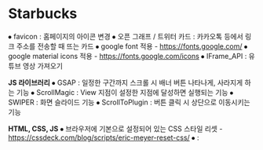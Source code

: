 # Starbucks

⦁ favicon : 홈페이지의 아이콘 변경
⦁ 오픈 그래프 / 트위터 카드 : 카카오톡 등에서 링크 주소를 전송할 때 뜨는 카드
⦁ google font 적용 - https://fonts.google.com/
⦁ google material icons 적용 - https://fonts.google.com/icons
⦁ IFrame_API : 유튜브 영상 가져오기


**JS 라이브러리**
⦁ GSAP : 일정한 구간까지 스크롤 시 배너 버튼 나타나게, 사라지게 하는 기능
⦁ ScrollMagic : View 지점이 설정한 지점에 달성하면 실행되는 기능
⦁ SWIPER : 화면 슬라이드 기능
⦁ ScrollToPlugin : 버튼 클릭 시 상단으로 이동시키는 기능


**HTML, CSS, JS**
⦁ 브라우저에 기본으로 설정되어 있는 CSS 스타일 리셋 - https://cssdeck.com/blog/scripts/eric-meyer-reset-css/
⦁ <Script defer src = "js/main.js"></Script> : <Script>에 defre 속성 추가 시 HTML 구조가 모두 해석 되면 정상적으로 작동
⦁ <a href="javascript:void(0)"></a> : a태그를 사용할 때 링크가 준비되지 않은 경우(a태그 속성만 나타내고, 링크 기능은 사라짐)
⦁ HTML에서 기호를 사용하고 싶을 때 - https://www.w3schools.com/html/html_entities.asp
 
**매년 바뀌는 년도를 JS로 자동 수정(footer부분에 있는 내용)**
  ⦁ HTML 
    <span class="this-year"></span>
  ⦁ JS
    const thisYear = document.querySelector('.this-year');
    thisYear.textContent = new Date().getFullYear();
